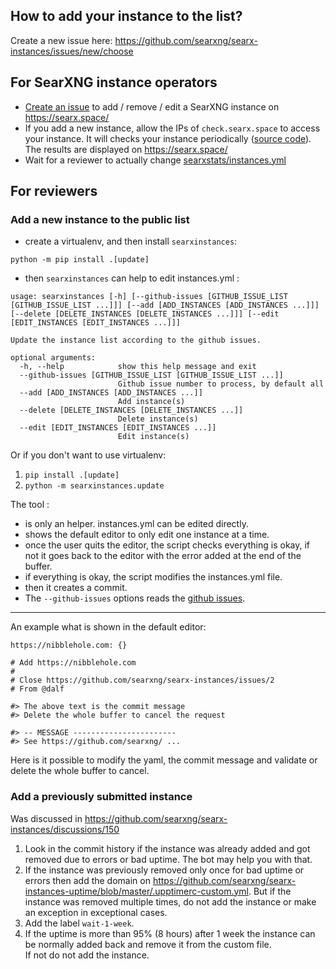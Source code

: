 ## How to add your instance to the list?

Create a new issue here: https://github.com/searxng/searx-instances/issues/new/choose

## For SearXNG instance operators

* [Create an issue](https://github.com/searxng/searx-instances/issues/new/choose) to add / remove / edit a SearXNG instance on https://searx.space/
* If you add a new instance, allow the IPs of ```check.searx.space``` to access your instance. It will checks your instance periodically ([source code](https://github.com/searxng/searx-space)). The results are displayed on https://searx.space/
* Wait for a reviewer to actually change [searxstats/instances.yml](https://github.com/searxng/searx-instances/blob/master/searxinstances/instances.yml)

## For reviewers

### Add a new instance to the public list

* create a virtualenv, and then install `searxinstances`:

```python -m pip install .[update]```

* then `searxinstances` can help to edit instances.yml :
```
usage: searxinstances [-h] [--github-issues [GITHUB_ISSUE_LIST [GITHUB_ISSUE_LIST ...]]] [--add [ADD_INSTANCES [ADD_INSTANCES ...]]] [--delete [DELETE_INSTANCES [DELETE_INSTANCES ...]]] [--edit [EDIT_INSTANCES [EDIT_INSTANCES ...]]]

Update the instance list according to the github issues.

optional arguments:
  -h, --help            show this help message and exit
  --github-issues [GITHUB_ISSUE_LIST [GITHUB_ISSUE_LIST ...]]
                        Github issue number to process, by default all
  --add [ADD_INSTANCES [ADD_INSTANCES ...]]
                        Add instance(s)
  --delete [DELETE_INSTANCES [DELETE_INSTANCES ...]]
                        Delete instance(s)
  --edit [EDIT_INSTANCES [EDIT_INSTANCES ...]]
                        Edit instance(s)
```

Or if you don't want to use virtualenv:

1. `pip install .[update]`
2. `python -m searxinstances.update`

The tool :
* is only an helper. instances.yml can be edited directly.
* shows the default editor to only edit one instance at a time.
* once the user quits the editor, the script checks everything is okay, if not it goes back to the editor with the error added at the end of the buffer.
* if everything is okay, the script modifies the instances.yml file.
* then it creates a commit.
* The ```--github-issues``` options reads the [github issues](https://github.com/searxng/searx-instances/issues).

---

An example what is shown in the default editor:
```
https://nibblehole.com: {}

# Add https://nibblehole.com
#
# Close https://github.com/searxng/searx-instances/issues/2
# From @dalf

#> The above text is the commit message
#> Delete the whole buffer to cancel the request

#> -- MESSAGE -----------------------
#> See https://github.com/searxng/ ...
```

Here is it possible to modify the yaml, the commit message and validate or delete the whole buffer to cancel.

### Add a previously submitted instance

Was discussed in https://github.com/searxng/searx-instances/discussions/150

1. Look in the commit history if the instance was already added and got removed due to errors or bad uptime.
   The bot may help you with that.
2. If the instance was previously removed only once for bad uptime or errors then add the domain on https://github.com/searxng/searx-instances-uptime/blob/master/.upptimerc-custom.yml.
  But if the instance was removed multiple times, do not add the instance or make an exception in exceptional cases.
3. Add the label `wait-1-week`.
4. If the uptime is more than 95% (8 hours) after 1 week the instance can be normally added back and remove it from the custom file.  
   If not do not add the instance.
